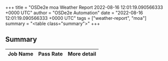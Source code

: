 +++
title = "OSDe2e moa Weather Report 2022-08-16 12:01:19.090566333 +0000 UTC"
author = "OSDe2e Automation"
date = "2022-08-16 12:01:19.090566333 +0000 UTC"
tags = ["weather-report", "moa"]
summary = "<table class=\"summary\"></table>"
+++
## Summary

| Job Name | Pass Rate | More detail |
|----------|-----------|-------------|




